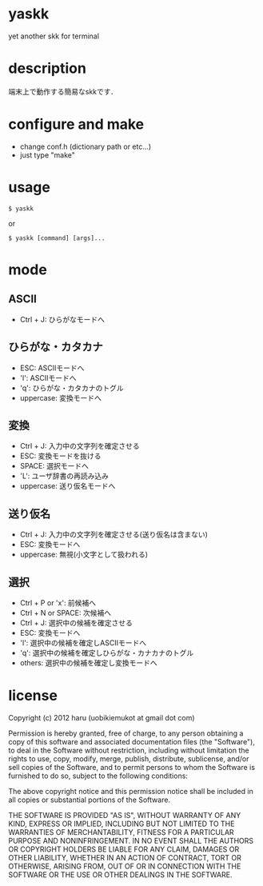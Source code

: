 # yaskk
yet another skk for terminal

# description
端末上で動作する簡易なskkです．

# configure and make

+	change conf.h (dictionary path or etc...)
+	just type "make"

# usage

~~~
$ yaskk
~~~
or

~~~
$ yaskk [command] [args]...
~~~

# mode

## ASCII
-	Ctrl + J: ひらがなモードへ

## ひらがな・カタカナ
-	ESC: ASCIIモードへ
-	'l': ASCIIモードへ
-	'q': ひらがな・カタカナのトグル
-	uppercase: 変換モードへ

## 変換
-	Ctrl + J: 入力中の文字列を確定させる
-	ESC: 変換モードを抜ける
-	SPACE: 選択モードへ
-	'L': ユーザ辞書の再読み込み
-	uppercase: 送り仮名モードへ

## 送り仮名
-	Ctrl + J: 入力中の文字列を確定させる(送り仮名は含まない)
-	ESC: 変換モードへ
-	uppercase: 無視(小文字として扱われる)

## 選択
-	Ctrl + P or 'x': 前候補へ
-	Ctrl + N or SPACE: 次候補へ
-	Ctrl + J: 選択中の候補を確定させる
-	ESC: 変換モードへ
-	'l': 選択中の候補を確定しASCIIモードへ
-	'q': 選択中の候補を確定しひらがな・カナカナのトグル
-	others: 選択中の候補を確定し変換モードへ

# license
Copyright (c) 2012 haru (uobikiemukot at gmail dot com)

Permission is hereby granted, free of charge, to any person obtaining a copy of this software and associated documentation files (the "Software"), to deal in the Software without restriction, including without limitation the rights to use, copy, modify, merge, publish, distribute, sublicense, and/or sell copies of the Software, and to permit persons to whom the Software is furnished to do so, subject to the following conditions:

The above copyright notice and this permission notice shall be included in all copies or substantial portions of the Software.

THE SOFTWARE IS PROVIDED "AS IS", WITHOUT WARRANTY OF ANY KIND, EXPRESS OR IMPLIED, INCLUDING BUT NOT LIMITED TO THE WARRANTIES OF MERCHANTABILITY, FITNESS FOR A PARTICULAR PURPOSE AND NONINFRINGEMENT. IN NO EVENT SHALL THE AUTHORS OR COPYRIGHT HOLDERS BE LIABLE FOR ANY CLAIM, DAMAGES OR OTHER LIABILITY, WHETHER IN AN ACTION OF CONTRACT, TORT OR OTHERWISE, ARISING FROM, OUT OF OR IN CONNECTION WITH THE SOFTWARE OR THE USE OR OTHER DEALINGS IN THE SOFTWARE.
